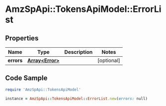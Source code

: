 # AmzSpApi::TokensApiModel::ErrorList

## Properties

Name | Type | Description | Notes
------------ | ------------- | ------------- | -------------
**errors** | [**Array&lt;Error&gt;**](Error.md) |  | [optional] 

## Code Sample

```ruby
require 'AmzSpApi::TokensApiModel'

instance = AmzSpApi::TokensApiModel::ErrorList.new(errors: null)
```


